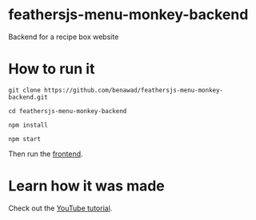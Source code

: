 # feathersjs-menu-monkey-backend

Backend for a recipe box website

# How to run it

`git clone https://github.com/benawad/feathersjs-menu-monkey-backend.git`

`cd feathersjs-menu-monkey-backend`

`npm install`

`npm start`

Then run the [frontend](https://github.com/benawad/react-menu-monkey-client/tree/master).

# Learn how it was made

Check out the [YouTube tutorial](https://www.youtube.com/watch?v=nR0kxhbI09I).
